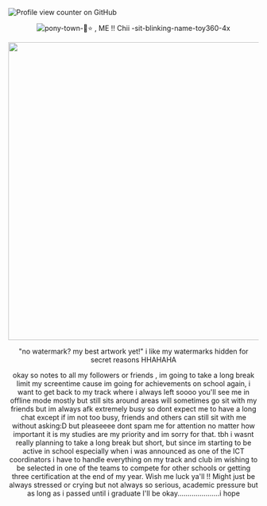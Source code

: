 ![Profile view counter on GitHub](https://komarev.com/ghpvc/?username=PromiseEverlasting&color=e7d195&style=for-the-badge&label=(ˉ﹃ˉ))
      <p align="center">
![pony-town-🍓⭐ , ME !! Chii -sit-blinking-name-toy360-4x](https://github.com/user-attachments/assets/5f62dda2-74ff-4747-8868-9cf23087bce0)
       <p align="center">
<img width="600" src="https://i.ibb.co/39z4tjvk/ae6458218e2efa4559ad8215460cadda-1.webp">
    <p align="center">
  "no watermark? my best artwork yet!" i like my watermarks hidden for secret reasons HHAHAHA 
  <p align="center">
okay so notes to all my followers or friends , im going to take a long break limit my screentime cause im going for achievements on school again, i want to get back to my track where i always left soooo you'll see me in offline mode mostly but still sits around areas
will sometimes go sit with my friends but im always afk extremely busy so dont expect me to have a long chat except if im not too busy, friends and others can still sit with me without asking:D but pleaseeee dont spam me for attention no matter how important it is my studies are my priority and im sorry for that. tbh i wasnt really planning to take a long break but short, but since im starting to be active in school especially when i was announced as one of the ICT coordinators i have to handle everything on my track and club im wishing to be selected in one of the teams to compete for other schools or getting three certification at the end of my year. Wish me luck ya'll !! Might just be always stressed or crying but not always so serious, academic pressure but as long as i passed until i graduate I'll be okay.....................i hope 

















